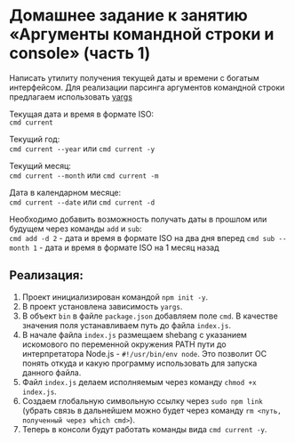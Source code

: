 # Домашнее задание к занятию «Аргументы командной строки и console» (часть 1)

Написать утилиту получения текущей даты и времени с богатым интерфейсом.
Для реализации парсинга аргументов командной строки предлагаем использовать [yargs](https://github.com/yargs/yargs)

Текущая дата и время в формате ISO:  
`cmd current`

Текущий год:  
`cmd current --year` или `cmd current -y`

Текущий месяц:  
`cmd current --month` или `cmd current -m`

Дата в календарном месяце:  
`cmd current --date` или `cmd current -d`

Необходимо добавить возможность получать даты в прошлом или будущем через команды `add` и `sub`:  
`cmd add -d 2` - дата и время в формате ISO на два дня вперед
`cmd sub --month 1` - дата и время в формате ISO на 1 месяц назад

## Реализация:

1. Проект инициализирован командой `npm init -y`.
1. В проект установлена зависимость `yargs`.
1. В объект `bin` в файле `package.json` добавляем поле `cmd`. В качестве значения поля устанавливаем путь до файла `index.js`.
1. В начале файла `index.js` размещаем shebang с указанием искомового по переменной окружения PATH пути до интерпретатора Node.js - `#!/usr/bin/env node`. Это позволит ОС понять откуда и какую программу использовать для запуска данного файла.
1. Файл `index.js` делаем исполняемым через команду `chmod +x index.js`.
1. Создаем глобальную символьную ссылку через `sudo npm link` (убрать связь в дальнейшем можно будет через команду `rm <путь, полученный через which cmd>`).
1. Теперь в консоли будут работать команды вида `cmd current -y`.
